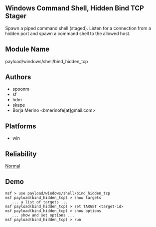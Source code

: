 ## Windows Command Shell, Hidden Bind TCP Stager

Spawn a piped command shell (staged). Listen for a 
connection from a hidden port and spawn a command shell to 
the allowed host.


## Module Name
payload/windows/shell/bind_hidden_tcp

## Authors
* spoonm
* sf
* hdm
* skape
* Borja Merino <bmerinofe[at]gmail.com>





## Platforms
* win

## Reliability
[Normal](https://github.com/rapid7/metasploit-framework/wiki/Exploit-Ranking)

## Demo

```
msf > use payload/windows/shell/bind_hidden_tcp
msf payload(bind_hidden_tcp) > show targets
   ... a list of targets ...
msf payload(bind_hidden_tcp) > set TARGET <target-id>
msf payload(bind_hidden_tcp) > show options
   ... show and set options ...
msf payload(bind_hidden_tcp) > run
```
    
    